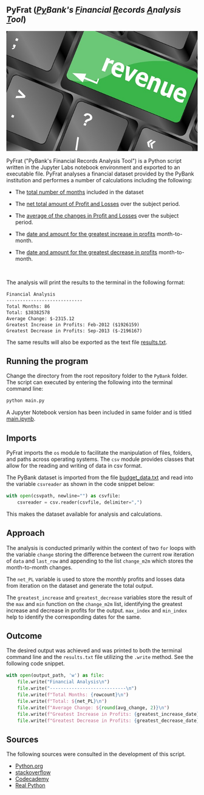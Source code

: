 ## PyFrat (*<ins>Py</ins>Bank's <ins>F</ins>inancial <ins>R</ins>ecords <ins>A</ins>nalysis <ins>T</ins>ool*)

![Revenue](Images/revenue-per-lead.jpg)

PyFrat ("PyBank's Financial Records Analysis Tool") is a Python script written in the Jupyter Labs notebook environment and exported to an executable file. PyFrat analyses a financial dataset provided by the PyBank institution and performes a number of calculations including the following:

* The <ins>total number of months</ins> included in the dataset

* The <ins>net total amount of Profit and Losses</ins> over the subject period.

* The <ins>average of the changes in Profit and Losses</ins> over the subject period.

* The <ins>date and amount for the greatest increase in profits</ins> month-to-month.

* The <ins>date and amount for the greatest decrease in profits</ins> month-to-month.

<br>

The analysis will print the results to the terminal in the following format:
```
Financial Analysis
----------------------------
Total Months: 86
Total: $38382578
Average Change: $-2315.12
Greatest Increase in Profits: Feb-2012 ($1926159)
Greatest Decrease in Profits: Sep-2013 ($-2196167)
```
The same results will also be exported as the text file [results.txt](Resources/results.txt).

## Running the program

Change the directory from the root repository folder to the `PyBank` folder. The script can executed by entering the following into the terminal command line:

```python
python main.py
```
A Jupyter Notebook version has been included in same folder and is titled [main.ipynb](main.ipynb).

## Imports

PyFrat imports the `os` module to facilitate the manipulation of files, folders, and paths across operating systems. The `csv` module provides classes that allow for the reading and writing of data in csv format.

The PyBank dataset is imported from the file [budget_data.txt](Resources/budget_data.csv) and read into the variable `csvreader` as shown in the code snippet below:

```python
with open(csvpath, newline="") as csvfile:
    csvreader = csv.reader(csvfile, delimiter=",") 
```
This makes the dataset available for analysis and calculations.

## Approach

The analysis is conducted primarily within the context of two `for` loops with the variable `change` storing the difference between the current row iteration of `data` and `last_row` and appending to the list `change_m2m` which stores the month-to-month changes. 

The `net_PL` variable is used to store the monthly profits and losses data from iteration on the dataset and generate the total output.

The `greatest_increase` and `greatest_decrease` variables store the result of the `max` and `min` function on the `change_m2m` list, identifying the greatest increase and decrease in profits for the output. `max_index` and `min_index` help to identify the corresponding dates for the same. 

## Outcome

The desired output was achieved and was printed to both the terminal command line and the `results.txt` file utilizing the `.write` method. See the following code snippet.

```python
with open(output_path, 'w') as file:
    file.write("Financial Analysis\n")
    file.write("----------------------------\n")
    file.write(f"Total Months: {rowcount}\n")
    file.write(f"Total: ${net_PL}\n")
    file.write(f"Average Change: ${round(avg_change, 2)}\n")
    file.write(f"Greatest Increase in Profits: {greatest_increase_date} (${greatest_increase})\n")
    file.write(f"Greatest Decrease in Profits: {greatest_decrease_date} (${greatest_decrease})\n")
```

## Sources

The following sources were consulted in the development of this script. 

* [Python.org](https://docs.python.org/3/library/functions.html)
* [stackoverflow](https://stackoverflow.com/questions/4362586/sum-a-list-of-numbers-in-python)
* [Codecademy](https://www.codecademy.com/catalog/language/python)
* [Real Python](https://realpython.com/python-sum-function/)
